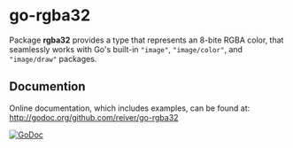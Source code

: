 # go-rgba32

Package **rgba32** provides a type that represents an 8-bite RGBA color,
that seamlessly works with Go's built-in `"image"`, `"image/color"`, and `"image/draw"` packages.

## Documention

Online documentation, which includes examples, can be found at: http://godoc.org/github.com/reiver/go-rgba32

[![GoDoc](https://godoc.org/github.com/reiver/go-rgba32?status.svg)](https://godoc.org/github.com/reiver/go-rgba32)
